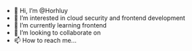 - 👋 Hi, I’m @Horhluy
- 👀 I’m interested in cloud security and frontend development
- 🌱 I’m currently learning frontend
- 💞️ I’m looking to collaborate on 
- 📫 How to reach me...

<!---
Horhluy/Horhluy is a ✨ special ✨ repository because its `README.md` (this file) appears on your GitHub profile.
You can click the Preview link to take a look at your changes.
--->
